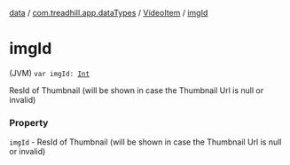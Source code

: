 [data](../../index.md) / [com.treadhill.app.dataTypes](../index.md) / [VideoItem](index.md) / [imgId](./img-id.md)

# imgId

(JVM) `var imgId: `[`Int`](https://kotlinlang.org/api/latest/jvm/stdlib/kotlin/-int/index.html)

ResId of Thumbnail (will be shown in case the Thumbnail Url is null or invalid)

### Property

`imgId` - ResId of Thumbnail (will be shown in case the Thumbnail Url is null or invalid)